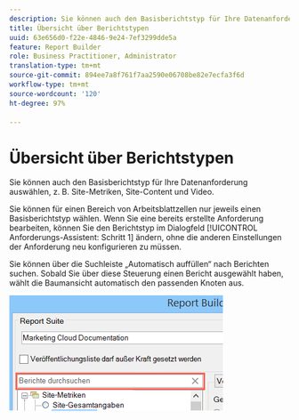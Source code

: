 ```yaml
---
description: Sie können auch den Basisberichtstyp für Ihre Datenanforderung auswählen, z. B. Site-Metriken, Site-Content und Video.
title: Übersicht über Berichtstypen
uuid: 63e656d0-f22e-4846-9e24-7ef3299dde5a
feature: Report Builder
role: Business Practitioner, Administrator
translation-type: tm+mt
source-git-commit: 894ee7a8f761f7aa2590e06708be82e7ecfa3f6d
workflow-type: tm+mt
source-wordcount: '120'
ht-degree: 97%

---
```



# Übersicht über Berichtstypen

Sie können auch den Basisberichtstyp für Ihre Datenanforderung auswählen, z. B. Site-Metriken, Site-Content und Video.

Sie können für einen Bereich von Arbeitsblattzellen nur jeweils einen Basisberichtstyp wählen. Wenn Sie eine bereits erstellte Anforderung bearbeiten, können Sie den Berichtstyp im Dialogfeld [!UICONTROL Anforderungs-Assistent: Schritt 1] ändern, ohne die anderen Einstellungen der Anforderung neu konfigurieren zu müssen.

Sie können über die Suchleiste „Automatisch auffüllen“ nach Berichten suchen. Sobald Sie über diese Steuerung einen Bericht ausgewählt haben, wählt die Baumansicht automatisch den passenden Knoten aus.

![](assets/search_reports.png)

